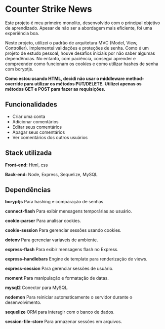 
# Counter Strike News

Este projeto é meu primeiro monolito, desenvolvido com o principal objetivo de aprendizado. Apesar de não ser a abordagem mais eficiente, foi uma experiência boa.

Neste projeto, utilizei o padrão de arquitetura MVC (Model, View, Controller). Implementei validações e proteções de senha. Como é um projeto de estudo pessoal, houve desafios iniciais por não saber algumas dependências. No entanto, com paciência, consegui aprender e compreender como funcionam os cookies e como utilizar hashes de senha com bcryptjs.

**Como estou usando HTML, decidi não usar o middleware method-override para utilizar os métodos PUT/DELETE. Utilizei apenas os métodos GET e POST para fazer as requisições.**
## Funcionalidades

- Criar uma conta
- Adicionar comentários
- Editar seus comentários
- Apagar seus comentários
- Ver comentários dos outros usuários


## Stack utilizada

**Front-end:** Html, css

**Back-end:** Node, Express, Sequelize, MySQL

## Dependências

**bcryptjs** Para hashing e comparação de senhas.

**connect-flash** Para exibir mensagens temporárias ao usuário.

**cookie-parser** Para analisar cookies.

**cookie-session** Para gerenciar sessões usando cookies.

**dotenv** Para gerenciar variáveis de ambiente.

**express-flash** Para exibir mensagens flash no Express.

**express-handlebars** Engine de template para renderização de views.

**express-session** Para gerenciar sessões de usuário.

**moment** Para manipulação e formatação de datas.

**mysql2** Conector para MySQL.

**nodemon** Para reiniciar automaticamente o servidor durante o desenvolvimento.

**sequelize** ORM para interagir com o banco de dados.

**session-file-store** Para armazenar sessões em arquivos.











